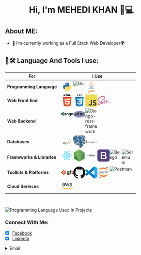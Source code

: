 <h1 align='center'>Hi, I'm MEHEDI KHAN 👋💻</h1>

## About ME:

- 🔭 I’m currently working as a Full Stack Web Developer🌍<br>

## 📖🛠 Language And Tools I use:

**For** | **I Use**
--- | ---
**Programming Language** | <img align="left" alt="Python" width="40px" title="Python" src="https://raw.githubusercontent.com/github/explore/78df643247d429f6cc873026c0622819ad797942/topics/python/python.png" /><img align="left" alt="Go" title="Go Lang" width="40px" src="https://go.dev/blog/go-brand/Go-Logo/PNG/Go-Logo_Blue.png" /><img align="left" alt="Java" title="Java" width="40px" src="https://raw.githubusercontent.com/github/explore/80688e429a7d4ef2fca1e82350fe8e3517d3494d/topics/java/java.png" />
**Web Front End** | <img align="left" alt="HTML5" title="HTML5" width="40px" src="https://raw.githubusercontent.com/github/explore/80688e429a7d4ef2fca1e82350fe8e3517d3494d/topics/html/html.png" /> <img align="left" alt="CSS3" title="CSS3" width="40px" src="https://raw.githubusercontent.com/github/explore/80688e429a7d4ef2fca1e82350fe8e3517d3494d/topics/css/css.png" /> <img align="left" alt="JavaScript" title="JavaScript" width="40px" src="https://raw.githubusercontent.com/github/explore/80688e429a7d4ef2fca1e82350fe8e3517d3494d/topics/javascript/javascript.png" /> <img align="left" alt="Sass" title="SASS" width="40px" src="https://raw.githubusercontent.com/github/explore/80688e429a7d4ef2fca1e82350fe8e3517d3494d/topics/sass/sass.png" />
**Web Backend** | <img align="left" alt="Django" title="Django Framework" width="40px" src="https://raw.githubusercontent.com/github/explore/80688e429a7d4ef2fca1e82350fe8e3517d3494d/topics/django/django.png" /> <img align="left" alt="PHP" title="PHP" width="40px" src="https://raw.githubusercontent.com/github/explore/80688e429a7d4ef2fca1e82350fe8e3517d3494d/topics/php/php.png" /> <img align="left" alt="Django-rest-framework" title="Django-rest-framework" width="40px" src="https://www.thetestspecimen.com/img/django-initial/django-rest-logo-1920w.jpg" />
**Databases** | <img align="left" alt="MySQL" title="MySQL" width="40px" src="https://raw.githubusercontent.com/github/explore/80688e429a7d4ef2fca1e82350fe8e3517d3494d/topics/mysql/mysql.png" /> <img align="left" alt="postgresql" title="postgresql" width="40px" src="https://raw.githubusercontent.com/github/explore/80688e429a7d4ef2fca1e82350fe8e3517d3494d/topics/postgresql/postgresql.png" /> <img align="left" alt="Mongodb" title="Mongodb" width="40px" src="https://raw.githubusercontent.com/github/explore/80688e429a7d4ef2fca1e82350fe8e3517d3494d/topics/mongodb/mongodb.png" />
**Frameworks & Libraries** | <img align="left" alt="React" title="React"  width="40px" src="https://raw.githubusercontent.com/github/explore/80688e429a7d4ef2fca1e82350fe8e3517d3494d/topics/react/react.png" /> <img align="left" alt="Node.js" title="Node JS"  width="40px" src="https://raw.githubusercontent.com/github/explore/80688e429a7d4ef2fca1e82350fe8e3517d3494d/topics/nodejs/nodejs.png" /> <img align="left" alt="Jquery" title="Jquery" width="40px" src="https://raw.githubusercontent.com/github/explore/80688e429a7d4ef2fca1e82350fe8e3517d3494d/topics/jquery/jquery.png" /> <img align="left" alt="Bootstrap" title="Bootstrap" width="40px" src="https://raw.githubusercontent.com/github/explore/80688e429a7d4ef2fca1e82350fe8e3517d3494d/topics/bootstrap/bootstrap.png" /> <img align="left" alt="Beego" title="BeeGo" width="40px" src="https://ucarecdn.com/6d9c68ca-dc69-4f99-b3f4-1370a349a638/" /> <img align="left" alt="Selenium" title="Selenium" width="40px" src="https://camo.githubusercontent.com/4b95df4d6ca7a01afc25d27159804dc5a7d0df41d8131aaf50c9f84847dfda21/68747470733a2f2f73656c656e69756d2e6465762f696d616765732f73656c656e69756d5f6c6f676f5f7371756172655f677265656e2e706e67" />
**Toolkits & Platforms** | <img align="left" alt="Git" title="Git" width="40px" src="https://raw.githubusercontent.com/github/explore/80688e429a7d4ef2fca1e82350fe8e3517d3494d/topics/git/git.png" /> <img align="left" alt="GitHub" title="GitHub" width="40px" src="https://raw.githubusercontent.com/github/explore/master/topics/github/github.png"/> <img align="left" alt="Visual Studio Code" title="Visual Studio Code" width="40px" src="https://raw.githubusercontent.com/github/explore/80688e429a7d4ef2fca1e82350fe8e3517d3494d/topics/visual-studio-code/visual-studio-code.png" /> <img align="left" alt="Jupyter" title="Jupyter" width="40px" src="https://raw.githubusercontent.com/github/explore/80688e429a7d4ef2fca1e82350fe8e3517d3494d/topics/jupyter-notebook/jupyter-notebook.png" /> <img height="32" alt="Postman" title="Postman" src="https://user-images.githubusercontent.com/2676579/34940598-17cc20f0-f9be-11e7-8c6d-f0190d502d64.png"/>
**Cloud Services** | <img align="left" alt="AWS" title="AWS" width="40px" src="https://raw.githubusercontent.com/github/explore/80688e429a7d4ef2fca1e82350fe8e3517d3494d/topics/aws/aws.png" /> 

<br />

![Programming Language Used in Projects]([https://github-readme-stats.vercel.app/api/top-langs/?username=MehediMK&layout=compact](https://github-readme-stats.vercel.app/api?username=MehediMK&show_icons=true&theme=transparent))


### Connect With Me:
- [x] [Facebook](https://www.facebook.com/MDMMHK/)
- [x] [LinkedIn](https://www.linkedin.com/in/mehedikhan-mk/)

<details><summary>Email</summary><p>mehedikhan.cse@gmail.com</p></details>

